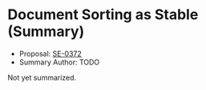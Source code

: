 # Document Sorting as Stable (Summary)

* Proposal: [SE-0372](https://github.com/apple/swift-evolution/blob/main/proposals/0372-document-sorting-as-stable.md)
* Summary Author: TODO

Not yet summarized.
